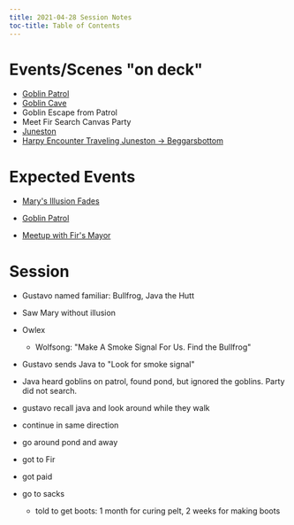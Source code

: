 ```yaml
---
title: 2021-04-28 Session Notes
toc-title: Table of Contents
---
```


# Events/Scenes "on deck"

- [Goblin Patrol](../scenes/lost-around-fir.md#goblin-patrol)
- [Goblin Cave](../scenes/lost-around-fir#goblin-cave)
- Goblin Escape from Patrol
- Meet Fir Search Canvas Party
- [Juneston](../scenes/pass-by-juneston-to-beggarsbottom.md)
- [Harpy Encounter Traveling Juneston -> Beggarsbottom](../scenes/travel-from-june-to-beggarsbottom-1.md)

# Expected Events

- [Mary's Illusion Fades](../scenes/lost-around-fir.md#marys-wound)

- [Goblin Patrol](../scenes/lost-around-fir.md#goblin-patrol)

- [Meetup with Fir's Mayor](../scenes/lost-around-fir.md#meetup-with-fir-mayor)

# Session

- Gustavo named familiar: Bullfrog, Java the Hutt

- Saw Mary without illusion

- Owlex
  - Wolfsong: "Make A Smoke Signal For Us. Find the Bullfrog"
  
- Gustavo sends Java to "Look for smoke signal"

- Java heard goblins on patrol, found pond, but ignored the goblins. Party did not search.

- gustavo recall java and look around while they walk

- continue in same direction

- go around pond and away

- got to Fir

- got paid

- go to sacks
  - told to get boots: 1 month for curing pelt, 2 weeks for making boots

  

